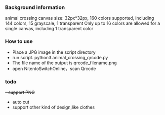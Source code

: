 ### Background information
animal crossing canvas size: 32px*32px, 160 colors supported, including 144 colors, 15 grayscale, 1 transparent
Only up to 16 colors are allowed for a single canvas, including 1 transparent color

### How to use
- Place a JPG image in the script directory
- run script. python3 animal_crossing_qrcode.py
- The file name of the output is qrcode_filename.png
- open NitentoSwitchOnline，scan Qrcode


### todo
~~- support PNG~~
- auto cut
- support other kind of design,like clothes
